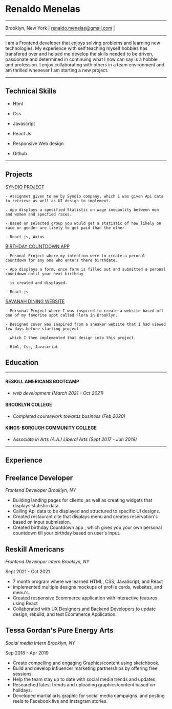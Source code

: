 # Renaldo Menelas

---
Brooklyn, New York  | renaldo.menelas@gmail.com |

---

I am a Frontend developer that enjoys solving problems and learning new technologies. My experience with self teaching myself hobbies has transfered over and helped me develop the skills needed to be driven, passionate and determined in continuing what I now can say is a hobbie and profession. I enjoy collaborating with others in a team environment and am thrilled whenever I am starting a new project. 

---

## Technical Skills 

- Html

- Css

- Javascript

- React Js

- Responsive Web design

- Github

---
## Projects

 <a href="https://github.com/RenaldoMenelas/Syndio-Test" > SYNDIO PROJECT </a>
 
 <p>
  
  ```
  - Assignmet given to me by Syndio company, which i was given Api data to retrieve as well as UI design to implement.
  
  - App displays a specified Statistic on wage ineqaulity between men and women and specfied races.
  
  - Based on selected group you would get a statistic of how likely on race or gender are likely to get paid than the other
  
  - React js, Axios
  ```
  </p>
  
   <a href="https://github.com/RenaldoMenelas/countdown-app" > BIRTHDAY COUNTDOWN APP </a>
   
   <p>
  
  ```
  - Pesonal Project where my intention were to create a peronal countdown for any one who enters there birthdate.
  
  - App displays a form, once form is filled out and submitted a peronal countdown until your next birthday
    
    is created and displayed.
  
  - React js
  ```
  </p>
  
  <a href="https://github.com/RenaldoMenelas/SavanahDining" > SAVANAH DINING WEBSITE </a>
  
  <p>
  
  ```
  - Personal Project where I was inspired to create a website based off one of my favorite spot called Flora in Brooklyn.
  
  - Designed cover was inspired from a sneaker website that I had viewed few days before starting project
    
    which I then implemented that design into this project.
  
  - Html, Css, Javascript
  ```
  </p> 
  
  ## Education
    
  ---
  #### RESKILL AMERICANS BOOTCAMP
 - *web development (March 2021 - Oct 2021)*
  
  
  #### BROOKLYN COLLEGE
 - *Completed coursework towards business (Feb 2020)*
  
  #### KINGS-BOROUGH COMMUNITY COLLEGE
 - *Associate in Arts (A.A.) Liberal Arts (Sept 2017 - Jun 2019)*
---

## Experience 

## Freelance Developer

*Frontend Developer Brooklyn, NY*

- Building landing pages for clients ,as well as creating widgets that displays statistic data. 
- Calling Api data to be displayed and structured to specific UI designs.
- Created restaurant cite that displays menu and creates reservation's based on input submission.
- Created birthday Countdown app , which gives you your own personal countdown till your birthday based on user's input.


## Reskill Americans 

  *Frontend Developer Intern Brooklyn, NY*
 
 Sept 2021 - Oct 2021
- 7 month program where we learned HTML, CSS, JavaScript, and React
- implemented multiple designs mockups of profile cards, websites, and menu's.
- Created responsive Ecommerce application with interactive features using React
- Collaborated with UX Designers and Backend Developers to update design, rebuild, and test Ecommerce
Application.

## Tessa Gordan's Pure Energy Arts
   *Social media Intern Brooklyn, NY*

Sep 2018 - Apr 2019
- Create compelling and engaging Graphics/content using sketchbook.
- Build and develop influencer marketing partnerships by offering free sessions.
- Help the team stay up to date with social media trends and updates.
- Researched latest trends and uploading graphics/content based on holidays.
- Developed martial arts graphic for social media campaigns. and posting reels to Facebook live and Instagram
stories.





  
    
     
  
  
  
  
  
  
  
  
